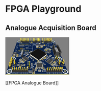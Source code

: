 # FPGA Playground

## Analogue Acquisition Board

<img src="images/FPGA_Analog_Board_3d.jpg" alt="isolated" width="200"/>

[[FPGA Analogue Board]]
